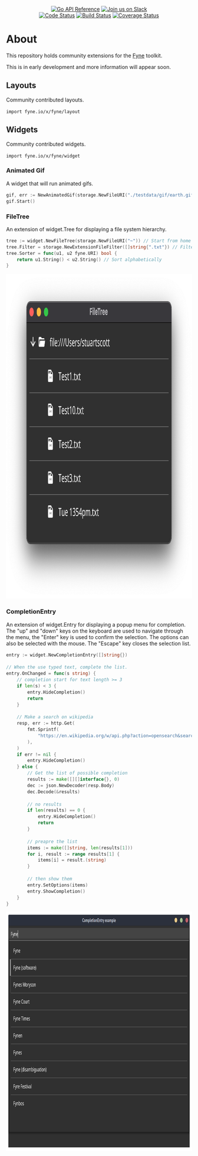 <p align="center">
  <a href="https://pkg.go.dev/fyne.io/fyne-x?tab=doc" title="Go API Reference" rel="nofollow"><img src="https://img.shields.io/badge/go-documentation-blue.svg?style=flat" alt="Go API Reference"></a>
  <a href='http://gophers.slack.com/messages/fyne'><img src='https://img.shields.io/badge/join-us%20on%20slack-gray.svg?longCache=true&logo=slack&colorB=blue' alt='Join us on Slack' /></a>
  <br />
  <a href="https://goreportcard.com/report/fyne.io/x/fyne"><img src="https://goreportcard.com/badge/fyne.io/x/fyne" alt="Code Status" /></a>
  <a href="https://github.com/fyne-io/fyne-x/actions"><img src="https://github.com/fyne-io/fyne-x/workflows/Platform%20Tests/badge.svg" alt="Build Status" /></a>
  <a href='https://coveralls.io/github/fyne-io/fyne-x?branch=master'><img src='https://coveralls.io/repos/github/fyne-io/fyne-x/badge.svg?branch=master' alt='Coverage Status' /></a>
</p>

# About

This repository holds community extensions for the [Fyne](https://fyne.io) toolkit.

This is in early development and more information will appear soon.

## Layouts

Community contributed layouts.

`import fyne.io/x/fyne/layout`

## Widgets

Community contributed widgets.

`import fyne.io/x/fyne/widget`

### Animated Gif

A widget that will run animated gifs.

```go
gif, err := NewAnimatedGif(storage.NewFileURI("./testdata/gif/earth.gif"))
gif.Start()
```

### FileTree

An extension of widget.Tree for displaying a file system hierarchy.

```go
tree := widget.NewFileTree(storage.NewFileURI("~")) // Start from home directory
tree.Filter = storage.NewExtensionFileFilter([]string{".txt"}) // Filter files
tree.Sorter = func(u1, u2 fyne.URI) bool {
    return u1.String() < u2.String() // Sort alphabetically
}
```

<p align="center" markdown="1" style="max-width: 100%">
  <img src="img/widget-filetree.png" width="1024" height="880" alt="FileTree Widget" style="max-width: 100%" />
</p>

### CompletionEntry

An extension of widget.Entry for displaying a popup menu for completion. The "up" and "down" keys on the keyboard are used to navigate through the menu, the "Enter" key is used to confirm the selection. The options can also be selected with the mouse. The "Escape" key closes the selection list.

```go
entry := widget.NewCompletionEntry([]string{})

// When the use typed text, complete the list.
entry.OnChanged = func(s string) {
    // completion start for text length >= 3
    if len(s) < 3 {
        entry.HideCompletion()
        return
    }

    // Make a search on wikipedia
    resp, err := http.Get(
        fmt.Sprintf(
            "https://en.wikipedia.org/w/api.php?action=opensearch&search=%s", entry.Text,
        ),
    )
    if err != nil {
        entry.HideCompletion()
    } else {
        // Get the list of possible completion
        results := make([][]interface{}, 0)
        dec := json.NewDecoder(resp.Body)
        dec.Decode(&results)

        // no results
        if len(results) == 0 {
            entry.HideCompletion()
            return
        }

        // preapre the list
        items := make([]string, len(results[1]))
        for i, result := range results[1] {
            items[i] = result.(string)
        }

        // then show them
        entry.SetOptions(items)
        entry.ShowCompletion()
    }
}
```

<p align="center" markdown="1" style="max-width: 100%">
  <img src="img/widget-completion-entry.png" width="886" height="649" alt="CompletionEntry Widget" style="max-width: 100%" />
</p>

